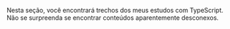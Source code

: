 Nesta seção, você encontrará trechos dos meus estudos com TypeScript. Não se surpreenda se encontrar conteúdos aparentemente desconexos.
